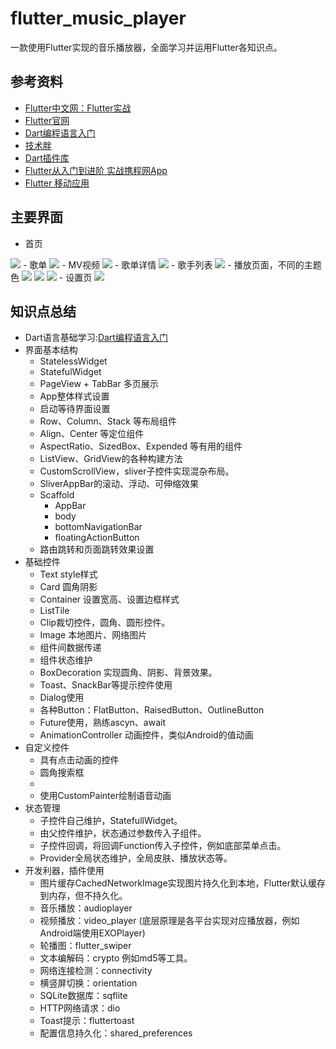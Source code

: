 # flutter_music_player

一款使用Flutter实现的音乐播放器，全面学习并运用Flutter各知识点。

## 参考资料
- [Flutter中文网：Flutter实战](https://book.flutterchina.club/)
- [Flutter官网](https://flutter.dev/)
- [Dart编程语言入门](https://www.imooc.com/learn/1035)
- [技术胖](https://jspang.com)
- [Dart插件库](https://pub.flutter-io.cn/)
- [Flutter从入门到进阶 实战携程网App](https://coding.imooc.com/class/321.html)
- [Flutter 移动应用](https://ninghao.net/package/flutter)

## 主要界面
- 首页
<img src="./screenShot/01_home_page.jpg">
- 歌单
<img src="./screenShot/02_play_list.jpg">
- MV视频
<img src="./screenShot/03_mv.jpg">
- 歌单详情
<img src="./screenShot/04_playlist_detail.jpg">
- 歌手列表
<img src="./screenShot/05_artists.jpg">
- 播放页面，不同的主题色
<img src="./screenShot/06_player.jpg">
<img src="./screenShot/07_player.jpg">
<img src="./screenShot/08_player.jpg">
- 设置页
<img src="./screenShot/09_setting.jpg">


## 知识点总结
- Dart语言基础学习:[Dart编程语言入门](https://www.imooc.com/learn/1035)
- 界面基本结构
  - StatelessWidget
  - StatefulWidget
  - PageView + TabBar 多页展示
  - App整体样式设置
  - 启动等待界面设置
  - Row、Column、Stack 等布局组件
  - Align、Center 等定位组件
  - AspectRatio、SizedBox、Expended 等有用的组件
  - ListView、GridView的各种构建方法
  - CustomScrollView，sliver子控件实现混杂布局。
  - SliverAppBar的滚动、浮动、可伸缩效果
  - Scaffold
    - AppBar
    - body
    - bottomNavigationBar
    - floatingActionButton
  - 路由跳转和页面跳转效果设置
- 基础控件
  - Text style样式
  - Card 圆角阴影
  - Container 设置宽高、设置边框样式
  - ListTile
  - Clip裁切控件，圆角、圆形控件。
  - Image 本地图片、网络图片
  - 组件间数据传递
  - 组件状态维护
  - BoxDecoration 实现圆角、阴影、背景效果。
  - Toast、SnackBar等提示控件使用
  - Dialog使用
  - 各种Button：FlatButton、RaisedButton、OutlineButton
  - Future使用，熟练ascyn、await
  - AnimationController 动画控件，类似Android的值动画
- 自定义控件
  - 具有点击动画的控件
  - 圆角搜索框
  - 
  - 使用CustomPainter绘制语音动画
- 状态管理
  - 子控件自己维护，StatefullWidget。
  - 由父控件维护，状态通过参数传入子组件。
  - 子控件回调，将回调Function传入子控件，例如底部菜单点击。
  - Provider全局状态维护，全局皮肤、播放状态等。
- 开发利器，插件使用
  - 图片缓存CachedNetworkImage实现图片持久化到本地，Flutter默认缓存到内存，但不持久化。
  - 音乐播放：audioplayer
  - 视频播放：video_player (底层原理是各平台实现对应播放器，例如Android端使用EXOPlayer)
  - 轮播图：flutter_swiper
  - 文本编解码：crypto 例如md5等工具。
  - 网络连接检测：connectivity
  - 横竖屏切换：orientation
  - SQLite数据库：sqflite
  - HTTP网络请求：dio
  - Toast提示：fluttertoast
  - 配置信息持久化：shared_preferences